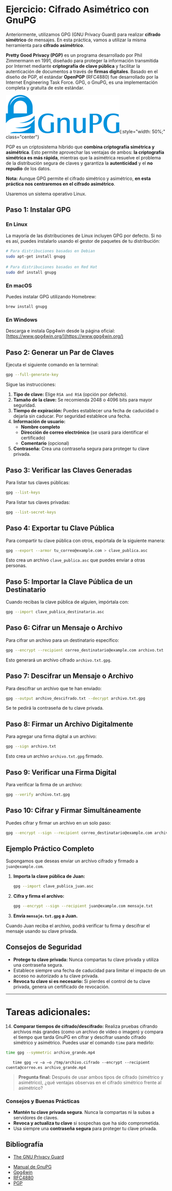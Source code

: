 
# Ejercicio: Cifrado Asimétrico con GnuPG

Anteriormente, utilizamos GPG (GNU Privacy Guard) para realizar **cifrado simétrico** de mensajes. En esta práctica, vamos a utilizar la misma herramienta para **cifrado asimétrico**.

**Pretty Good Privacy (PGP)** es un programa desarrollado por Phil Zimmermann en 1991, diseñado para proteger la información transmitida por Internet mediante **criptografía de clave pública** y facilitar la autenticación de documentos a través de **firmas digitales**. Basado en el diseño de PGP, el estándar **OpenPGP** (RFC4880) fue desarrollado por la Internet Engineering Task Force. GPG, o GnuPG, es una implementación completa y gratuita de este estándar.

![Logo gpg](../img/gnupg_logo.png){:style="width: 50%;" class="center"}

PGP es un criptosistema híbrido que **combina criptografía simétrica y asimétrica**. Esto permite aprovechar las ventajas de ambos: **la criptografía simétrica es más rápida**, mientras que la asimétrica resuelve el problema de la distribución segura de claves y garantiza la **autenticidad** y el **no repudio** de los datos.

**Nota:** Aunque GPG permite el cifrado simétrico y asimétrico, **en esta práctica nos centraremos en el cifrado asimétrico**.

Usaremos un sistema operativo Linux.

## Paso 1: Instalar GPG

### En Linux

La mayoría de las distribuciones de Linux incluyen GPG por defecto. Si no es así, puedes instalarlo usando el gestor de paquetes de tu distribución:

```bash
# Para distribuciones basadas en Debian
sudo apt-get install gnupg

# Para distribuciones basadas en Red Hat
sudo dnf install gnupg
```

### En macOS

Puedes instalar GPG utilizando Homebrew:

```bash
brew install gnupg
```

### En Windows

Descarga e instala Gpg4win desde la página oficial: [https://www.gpg4win.org/](https://www.gpg4win.org/)

## Paso 2: Generar un Par de Claves

Ejecuta el siguiente comando en la terminal:

```bash
gpg --full-generate-key
```

Sigue las instrucciones:

1. **Tipo de clave:** Elige `RSA and RSA` (opción por defecto).
2. **Tamaño de la clave:** Se recomienda 2048 o 4096 bits para mayor seguridad.
3. **Tiempo de expiración:** Puedes establecer una fecha de caducidad o dejarla sin caducar. Por seguridad establece una fecha.
4. **Información de usuario:**
   - **Nombre completo**
   - **Dirección de correo electrónico** (se usará para identificar el certificado)
   - **Comentario** (opcional)
5. **Contraseña:** Crea una contraseña segura para proteger tu clave privada.

## Paso 3: Verificar las Claves Generadas

Para listar tus claves públicas:

```bash
gpg --list-keys
```

Para listar tus claves privadas:

```bash
gpg --list-secret-keys
```

## Paso 4: Exportar tu Clave Pública

Para compartir tu clave pública con otros, expórtala de la siguiente manera:

```bash
gpg --export --armor tu_correo@example.com > clave_publica.asc
```

Esto crea un archivo `clave_publica.asc` que puedes enviar a otras personas.

## Paso 5: Importar la Clave Pública de un Destinatario

Cuando recibas la clave pública de alguien, impórtala con:

```bash
gpg --import clave_publica_destinatario.asc
```

## Paso 6: Cifrar un Mensaje o Archivo

Para cifrar un archivo para un destinatario específico:

```bash
gpg --encrypt --recipient correo_destinatario@example.com archivo.txt
```

Esto generará un archivo cifrado `archivo.txt.gpg`.

## Paso 7: Descifrar un Mensaje o Archivo

Para descifrar un archivo que te han enviado:

```bash
gpg --output archivo_descifrado.txt --decrypt archivo.txt.gpg
```

Se te pedirá la contraseña de tu clave privada.

## Paso 8: Firmar un Archivo Digitalmente

Para agregar una firma digital a un archivo:

```bash
gpg --sign archivo.txt
```

Esto crea un archivo `archivo.txt.gpg` firmado.

## Paso 9: Verificar una Firma Digital

Para verificar la firma de un archivo:

```bash
gpg --verify archivo.txt.gpg
```

## Paso 10: Cifrar y Firmar Simultáneamente

Puedes cifrar y firmar un archivo en un solo paso:

```bash
gpg --encrypt --sign --recipient correo_destinatario@example.com archivo.txt
```

## Ejemplo Práctico Completo

Supongamos que deseas enviar un archivo cifrado y firmado a `juan@example.com`.

1. **Importa la clave pública de Juan:**

   ```bash
   gpg --import clave_publica_juan.asc
   ```

2. **Cifra y firma el archivo:**

   ```bash
   gpg --encrypt --sign --recipient juan@example.com mensaje.txt
   ```

3. **Envía `mensaje.txt.gpg` a Juan.**

Cuando Juan reciba el archivo, podrá verificar tu firma y descifrar el mensaje usando su clave privada.

## Consejos de Seguridad

- **Protege tu clave privada:** Nunca compartas tu clave privada y utiliza una contraseña segura.
- Establece siempre una fecha de caducidad para limitar el impacto de un acceso no autorizado a tu clave privada.
- **Revoca tu clave si es necesario:** Si pierdes el control de tu clave privada, genera un certificado de revocación.


---

# Tareas adicionales:

14) **Comparar tiempos de cifrado/descifrado:** Realiza pruebas cifrando archivos más grandes (como un archivo de vídeo o imagen) y compara el tiempo que tarda GnuPG en cifrar y descifrar usando cifrado simétrico y asimétrico. Puedes usar el comando `time` para medirlo:
   
   ```bash
   time gpg --symmetric archivo_grande.mp4
   ```

```
   time gpg –v –a –o /tmp/archivo.cifrado --encrypt --recipient cuenta@correo.es archivo_grande.mp4
   ```
   


> **Pregunta final:** Después de usar ambos tipos de cifrado (simétrico y asimétrico), ¿qué ventajas observas en el cifrado simétrico frente al asimétrico?


### Consejos y Buenas Prácticas

- **Mantén tu clave privada segura**. Nunca la compartas ni la subas a servidores de claves.
- **Revoca y actualiza tu clave** si sospechas que ha sido comprometida.
- Usa siempre una **contraseña segura** para proteger tu clave privada.

## Bibliografía

- [The GNU Privacy Guard ](https://www.gnupg.org/)
* [Manual de GnuPG](https://www.gnupg.org/gph/es/manual.html)
* [Gpg4win](https://www.gpg4win.org/download.html)
* [RFC4880](https://tools.ietf.org/html/rfc4880)
* [PGP](https://es.wikipedia.org/wiki/Pretty_Good_Privacy)